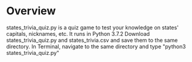 # Overview

states_trivia_quiz.py is a quiz game to test your knowledge on states' capitals, nicknames, etc.
It runs in Python 3.7.2
Download states_trivia_quiz.py and states_trivia.csv and save them to the same directory.
In Terminal, navigate to the same directory and type "python3 states_trivia_quiz.py"

